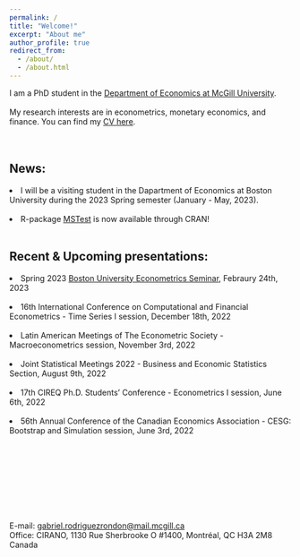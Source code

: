 ```yaml
---
permalink: /
title: "Welcome!"
excerpt: "About me"
author_profile: true
redirect_from: 
  - /about/
  - /about.html
---
```

I am a PhD student in the [Department of Economics at McGill University](https://www.mcgill.ca/economics/). 
<br />
<br />
My research interests are in econometrics, monetary economics, and finance. You can find my [CV here](https://roga11.github.io/gabrielrodriguez.github.io/files/GRodriguezRondon_CV_20230206.pdf). 
<br />
<br />
<br />
## News:
<li>I will be a visiting student in the Dapartment of Economics at Boston University during the 2023 Spring semester (January - May, 2023).</li>
<br />
<li>R-package <a href="https://cran.r-project.org/web/packages/MSTest/MSTest.pdf">MSTest</a> is now available through CRAN! </li>
<br />

## Recent & Upcoming presentations:
<li>Spring 2023 <a href="https://blogs.bu.edu/perron/seminar/">Boston University Econometrics Seminar</a>, Febraury 24th, 2023</li>
<br />
<li>16th International Conference on Computational and Financial Econometrics - Time Series I session, December 18th, 2022</li>
<br />
<li>Latin American Meetings of The Econometric Society - Macroeconometrics session, November 3rd, 2022</li>
<br />
<li>Joint Statistical Meetings 2022 - Business and Economic Statistics Section, August 9th, 2022</li>
<br />
<li>17th CIREQ Ph.D. Students’ Conference - Econometrics I session, June 6th, 2022</li>
<br />
<li>56th Annual Conference of the Canadian Economics Association - CESG: Bootstrap and Simulation session, June 3rd, 2022</li>
<br />
<br />
<br />
<br />
<br />
<br />
<br />
<br />
<br />
E-mail: <a href="mailto:gabriel.rodriguezrondon@mail.mcgill.ca">gabriel.rodriguezrondon@mail.mcgill.ca</a>
<br />
Office: CIRANO, 1130 Rue Sherbrooke O #1400, Montréal, QC H3A 2M8 Canada
